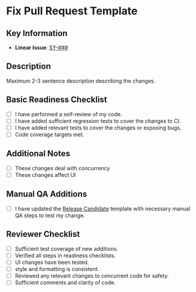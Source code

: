 # Fix Pull Request Template

## Key Information

- **Linear Issue**: [SY-###]()

## Description

Maximum 2-3 sentence description describing the changes.

## Basic Readiness Checklist

- [ ] I have performed a self-review of my code.
- [ ] I have added sufficient regression tests to cover the changes to CI.
- [ ] I have added relevant tests to cover the changes or exposing bugs.
- [ ] Code coverage targets met.

## Additional Notes
- [ ] These changes deal with concurrency
- [ ] These changes affect UI 

## Manual QA Additions

- [ ] I have updated the [Release Candidate](/.github/PULL_REQUEST_TEMPLATE/rc.md) template
  with necessary manual QA steps to test my change.

## Reviewer Checklist
- [ ] Sufficient test coverage of new additions.
- [ ] Verified all steps in readiness checklists.
- [ ] UI changes have been tested.
- [ ] style and formatting is consistent.
- [ ] Reviewed any relevant changes to concurrent code for safety. 
- [ ] Sufficient comments and clarity of code.